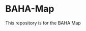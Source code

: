 # BAHA-Map
This repository is for the BAHA Map
<div style="margin-top: 20px;">
  <script src="https://embed.github.com/view/geojson/riannasamson/BAHA-Map/main/data/183data.geojson"></script>
</div>
